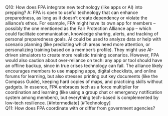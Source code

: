 Q10: How does FPA integrate new technology (like apps or AI) into prepping?
A: FPA is open to useful technology that can enhance preparedness, as long as it doesn’t create dependency or violate the alliance’s ethos. For example, FPA might have its own app for members – possibly the one mentioned as the Fair Protection Alliance app – which could facilitate communication, knowledge sharing, alerts, and tracking of personal preparedness goals. AI could be used to analyze data or help with scenario planning (like predicting which areas need more attention, or personalizing training based on a member’s profile). They might use AI-driven simulators to create more realistic training scenarios. However, FPA would also caution about over-reliance on tech: any app or tool should have an offline backup, since in true crises technology can fail. The alliance likely encourages members to use mapping apps, digital checklists, and online forums for learning, but also stresses printing out key documents (like the Compass Guide), keeping hard copies of maps, and practicing skills without gadgets. In essence, FPA embraces tech as a force multiplier for coordination and learning (like using a group chat or emergency notification system among members), but everything tech-based is complemented by low-tech resilience. [#Intermediate] [#Technology]  
Q11: How does FPA coordinate with or differ from government agencies?